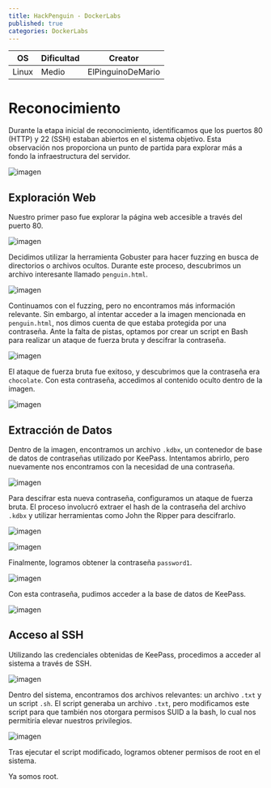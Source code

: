 ```yaml
---
title: HackPenguin - DockerLabs
published: true
categories: DockerLabs
---
```



| OS     | Dificultad  | Creator           |
| ------ | ----------- | -------------     | 
| Linux  |  Medio      | ElPinguinoDeMario | 

# Reconocimiento

Durante la etapa inicial de reconocimiento, identificamos que los puertos 80 (HTTP) y 22 (SSH) estaban abiertos en el sistema objetivo. Esta observación nos proporciona un punto de partida para explorar más a fondo la infraestructura del servidor.

![imagen](https://github.com/romabri/romabri.github.io/assets/51706860/d7993927-8914-47c6-b08f-9e9eaeb4b43a)


## Exploración Web

Nuestro primer paso fue explorar la página web accesible a través del puerto 80.

![imagen](https://github.com/romabri/romabri.github.io/assets/51706860/fb2f9192-9114-4073-b743-acf8ee678fcc)


Decidimos utilizar la herramienta Gobuster para hacer fuzzing en busca de directorios o archivos ocultos. Durante este proceso, descubrimos un archivo interesante llamado `penguin.html`.

![imagen](https://github.com/romabri/romabri.github.io/assets/51706860/42808530-58d5-40a9-b202-4bb99407c87c)


Continuamos con el fuzzing, pero no encontramos más información relevante. Sin embargo, al intentar acceder a la imagen mencionada en `penguin.html`, nos dimos cuenta de que estaba protegida por una contraseña. Ante la falta de pistas, optamos por crear un script en Bash para realizar un ataque de fuerza bruta y descifrar la contraseña.

![imagen](https://github.com/romabri/romabri.github.io/assets/51706860/a0e7c7b1-2c2f-47f3-9366-6fd15e5ec862)


El ataque de fuerza bruta fue exitoso, y descubrimos que la contraseña era `chocolate`. Con esta contraseña, accedimos al contenido oculto dentro de la imagen.

![imagen](https://github.com/romabri/romabri.github.io/assets/51706860/cd387c40-a352-481a-a9cb-98f267a193f0)


## Extracción de Datos

Dentro de la imagen, encontramos un archivo `.kdbx`, un contenedor de base de datos de contraseñas utilizado por KeePass. Intentamos abrirlo, pero nuevamente nos encontramos con la necesidad de una contraseña.

![imagen](https://github.com/romabri/romabri.github.io/assets/51706860/5abbbdaa-9c64-40e7-87c5-e2fbd60bc4be)


Para descifrar esta nueva contraseña, configuramos un ataque de fuerza bruta. El proceso involucró extraer el hash de la contraseña del archivo `.kdbx` y utilizar herramientas como John the Ripper para descifrarlo.

![imagen](https://github.com/romabri/romabri.github.io/assets/51706860/03e83aa2-e64c-437c-a0ba-c1ecaf9867db)

![imagen](https://github.com/romabri/romabri.github.io/assets/51706860/dbfd147d-4beb-4b0e-87c1-0ab36f3a399d)


Finalmente, logramos obtener la contraseña `password1`.

![imagen](https://github.com/romabri/romabri.github.io/assets/51706860/bbb4624f-3505-4bc6-bd8c-ea19267692d1)

Con esta contraseña, pudimos acceder a la base de datos de KeePass.

![imagen](https://github.com/romabri/romabri.github.io/assets/51706860/3f397233-685c-4c2e-83a5-9b1c5b5d3ef9)


## Acceso al SSH

Utilizando las credenciales obtenidas de KeePass, procedimos a acceder al sistema a través de SSH.

![imagen](https://github.com/romabri/romabri.github.io/assets/51706860/1d927f4f-2539-4069-ba26-c4823b490a0d)

Dentro del sistema, encontramos dos archivos relevantes: un archivo `.txt` y un script `.sh`. El script generaba un archivo `.txt`, pero modificamos este script para que también nos otorgara permisos SUID a la bash, lo cual nos permitiría elevar nuestros privilegios.

![imagen](https://github.com/romabri/romabri.github.io/assets/51706860/13decfeb-58c4-40b5-b8ca-63a083d73c4d)


Tras ejecutar el script modificado, logramos obtener permisos de root en el sistema.

Ya somos root.
